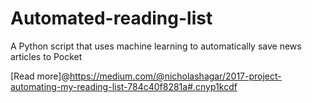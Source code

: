 # Automated-reading-list
A Python script that uses machine learning to automatically save news articles to Pocket

[Read more]@https://medium.com/@nicholashagar/2017-project-automating-my-reading-list-784c40f8281a#.cnyp1kcdf
